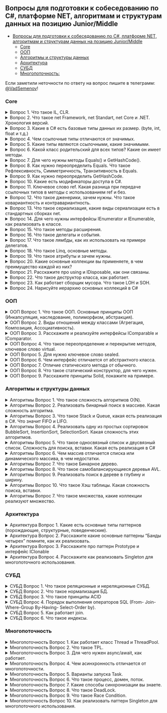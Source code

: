 ## Вопросы для подготовки к собеседованию по C#, платформе NET, алгоритмам и структурам данных на позицию Junior/Middle

- [Вопросы для подготовки к собеседованию по C#, платформе NET, алгоритмам и структурам данных на позицию Junior/Middle](#------------------------------------------c-------------net--------------------------------------------junior-middle)
  * [Core](#core)
  * [ООП](#ООП)
  * [Алгоритмы и структуры данных](#Алгоритмы-и-структуры-данных)
  * [Архитектура](#Архитектура)
  * [СУБД](#СУБД)
  * [Многопоточность:](#Многопоточность)

Если заметили неточности по ответу на вопрос пишите в телеграмм: [@VadSemenov](https://t.me/Vadsemenov)!

### Core

<details><summary>Вопрос 1. Что такое IL, CLR.</summary>

>IL (Intermediate Language) - это промежуточный язык, который создается компилятором .NET при компиляции исходного кода написанного на языке программирования C#, Visual Basic, F# или других языках, поддерживаемых .NET-ом. IL не является машинным кодом, он является переносимым кодом, который может быть выполнен на любой платформе, поддерживающей исполнение .NET-а.
>
>CLR (Common Language Runtime) - это среда исполнения .NET, которая контролирует управление памятью, управляет типами данных, обработкой исключений, выполнением потоков и другими аспектами, связанными с выполнением .NET-кода. CLR обеспечивает автоматическую управляемую память, что позволяет программистам работать на более высоком уровне абстракции и не заботиться о выделении и освобождении памяти.
>
>Когда .NET-приложение запускается, исполняемый файл (.exe или .dll) содержит IL-код. CLR загружает IL-код в память и компилирует его в нативный машинный код, т.е. код, который может быть выполнен процессором. Компиляция происходит JIT-компилятором, который компилирует IL-код на лету. Во время выполнения CLR контролирует работу приложения и осуществляет управление памятью. 
>
>В целом, IL и CLR являются ключевыми концепциями при разработке .NET-приложений, так как они обеспечивают переносимость и управление памятью для .NET-кода.
>
</details>

<details><summary>Вопрос 2. Что такое net Framework, net Standart, net Core и .NET. Хронология версий.</summary>

>.NET Framework – это платформа, которая предназначена для разработки и запуска приложений на языке программирования C# и других языков. Она была создана компанией Microsoft в 2002 году и предназначалась для работы в операционной системе Windows. Вышли версии начиная с 1.0 до 4.8. На данный момент новые версии не выпускаются.
>
>.NET Core – это открытая платформа, которая предназначена для разработки и запуска приложений на основе .NET. Он предназначен для работы на операционных системах Windows, Linux и macOS. Он был создан в 2014 году как более легковесная и гибкая альтернатива .NET Framework. Вышли версии с 1.0 до 3.1, далее сменила название на .NET.
>
>.NET – начиная с .NET 5, версии платформа стала называться .NET (без использования «Core» в названии), что символизирует объединение .NET Core, Mono и .NET Framework.
>
>.NET Standard – это набор API-интерфейсов, который определяет минимальные требования к реализации .NET-платформы. Он был создан в 2016 году для упрощения совместимости между различными реализациями .NET (.NET Framework и .NET Core(.NET)).
>
</details>

<details><summary>Вопрос 3. Какие в C# есть базовые типы данных их размер.
(byte, int, float и т.д.)</summary>

>В C# есть следующие базовые типы данных:

>1. Целочисленные типы:
>- sbyte (1 байт)
>- byte (1 байт)
>- short (2 байта)
>- ushort (2 байта)
>- int (4 байта)
>- uint (4 байта)
>- long (8 байт)
>- ulong (8 байт)
>
>2. Типы с плавающей точкой:
>- float (4 байта)
>- double (8 байт)
>- decimal (16 байт)
>
>3. Логический тип:
>- bool (1 байт)
>
>4. Символьные типы:
>- char (2 байта)
>
>5. Ссылочные типы:
>- object (размер зависит от типа объекта)
>- string (размер зависит от размера строки)
>
>Размеры типов данных могут варьироваться в зависимости от платформы (32- или 64-битная).
>
</details>

<details><summary>Вопрос 4. Чем ссылочные типы отличаются от значимых.</summary>

>Значимые типы (value types) хранятся в стеке памяти и оперируются напрямую, без использования указателей. Использование значимых типов экономит память, так как их значение хранится непосредственно в переменной. Таким образом, при передаче значимых типов в функцию происходит копирование их значений, что может быть ресурсоемкой операцией. Примерами значимых типов являются целые числа, логические значения, числа с плавающей точкой и т.д.
>
>Ссылочные типы (reference types) хранятся в куче памяти и оперируются через указатели на объекты. При создании переменной ссылочного типа выделяется только указатель, а на сам объект выделяется дополнительная память в куче. При передаче ссылочного типа в функцию происходит передача указателя на объект, а не его копии, что значительно экономит память. Примерами ссылочных типов являются строки, массивы, объекты классов и т.д.
>
>Также важно отметить, что ссылочные типы могут быть равны null, тогда как значимые типы всегда имеют значения по умолчанию, например, для int это 0, для bool - false и т.д.
>
</details>

<details><summary>Вопрос 5. Какие типы являются ссылочными, какие значимыми.</summary>

>Типы значений:
>
>Целочисленные типы (byte, sbyte, short, ushort, int, uint, long, ulong).
>- Типы с плавающей запятой (float, double).
>- Тип decimal.
>- Тип bool
>- Тип char
>- Перечисления enum
>- Структуры (struct)
>
>Ссылочные типы:
>
>- Тип object
>- Тип string
>- Классы (class)
>- Интерфейсы (interface)
>- Делегаты (delegate)
>
</details>

<details><summary>Вопрос 6. Какой класс родительский для всех типов? Какие он имеет методы.</summary>

>Класс родительский для всех типов в C# - это класс System.Object. Он имеет следующие методы:
>
>1. Equals - сравнение двух объектов на равенство
>2. GetHashCode - возвращает хеш-код объекта
>3. GetType - возвращает объект типа System.Type, представляющий тип текущего экземпляра
>4. ToString - возвращает строковое представление текущего объекта
>
>Кроме того, класс System.Object определяет также методы, связанные с управлением жизненным циклом объекта, такие как Finalize и MemberwiseClone.
>
</details>

<details><summary>Вопрос 7. Для чего нужны методы  Equals() и GetHashCode().</summary>

>Методы Equals() и GetHashCode() в C# нужны для работы с объектами и проверки их равенства. 
>
>Метод Equals() используется для сравнения двух объектов. При этом мы можем переопределить реализацию этого метода в нашем классе, чтобы определить собственные правила сравнения. Обычно этот метод сравнивает поля объектов, определяющие их состояние.
>
>Метод GetHashCode() возвращает хеш-код текущего объекта, основанный на его уникальных свойствах, что позволяет быстро идентифицировать объект в коллекциях, использующих хеш-таблицы. Этот метод тоже может быть переопределен в классе.
>
>Если hashCode у 2 объектов равен, они не обязательно равны (Equals). Но если объекты равны, то и hashCode должен быть у них одинаков. Возможность равенство хэшей объясняется возможной коллизией(совпадением) при вычислении хэшкода.
>
</details>

<details><summary>Вопрос 8. Как нужно переопределить Equals. Что такое Рефлексивность, 
Симметричность, Транзитивность в Equals.</summary>

>Переопределение Equals должно удовлетворять следующим условиям:
>
>- 1. Рефлексивность: любой объект должен быть равен самому себе (x.Equals(x) должен возвращать true).
>- 2. Симметричность: если объект x равен объекту y, то объект y также должен быть равен объекту x (x.Equals(y) должен возвращать true, если y.Equals(x) возвращает true).
>- 3. Транзитивность: если объект x равен объекту y, а объект y равен объекту z, то объект x должен быть равен объекту z (если x.Equals(y) возвращает true и y.Equals(z) возвращает true, то x.Equals(z) должен возвращать true).
>
>При переопределении Equals необходимо также переопределить метод GetHashCode для обеспечения совместимости с коллекциями, использующими хеширование объектов.
>Если hashCode у 2 объектов равен, они не обязательно равны (Equals). Но если объекты равны, то и hashCode должен быть у них одинаков. Возможность равенство хэшей объясняется возможной коллизией(совпадением) при вычислении хэшкода.

>Пример переопределения:
```csharp
 public class Person
{
    public string Name { get; set; }
    public int Age { get; set; }

    public override bool Equals(object obj)
    {
        if (obj == null || GetType() != obj.GetType())
        {
            return false;
        }
 
        if(this == obj)
        {
            return true;
        }
        
        Person other = (Person)obj;
        return Equals(Name, other.Name) && Age == other.Age; // сравниваем поля объектов
    }

    public override int GetHashCode()
    {
            int hash = 17;
            hash = hash * 23 + (Name != null ? Name.GetHashCode() : 0);
            hash = hash * 23 + Age;
            return hash;
    }
}
```
 
</details>

<details><summary>Вопрос 9. Как нужно переопределить GetHashCode.</summary>

>Когда переопределяется метод GetHashCode(), следует обратить внимание на следующие моменты:
>- 1. Возвращаемое значение метода GetHashCode() для двух эквивалентных объектов должно быть одинаковым.
>- 2. Метод GetHashCode() не должен генерировать исключения.
>
>Если hashCode у 2 объектов равен они не обязательно равны (Equals). Но если объекты равны, то и hashCode должен быть у них одинаков.
>Возможность равенство хэшей объясняется возможной коллизией(совпадением) при вычислении хэшкода.
>
>Пример переопределения:
```csharp
 public class Person
{
    public string Name { get; set; }
    public int Age { get; set; }

    public override bool Equals(object obj)
    {
        if (obj == null || GetType() != obj.GetType())
        {
            return false;
        }
 
        if(this == obj)
        {
            return true;
        }
        
        Person other = (Person)obj;
        return Equals(Name, other.Name) && Age == other.Age; // сравниваем поля объектов
    }

    public override int GetHashCode()
    {
            int hash = 17;
            hash = hash * 23 + (Name != null ? Name.GetHashCode() : 0);
            hash = hash * 23 + Age;
            return hash;
    }
}
```
 
</details>

<details><summary>Вопрос 10. Какие есть модификаторы доступа в C#.</summary>

>1. private — доступ открыт только для методов текущего класса;
>2. private protected - компонент класса доступен из любого места в своем классе или в производных классах, которые определены в той же сборке.
>3. file - добавлен в версии C# 11 и применяется к типам, например, классам и структурам. Класс или структура с такми модификатором доступны только из текущего файла кода.
>4. protected — такой компонент класса доступен из любого места в своем классе или в производных классах. При этом производные классы могут располагаться в других сборках;
>5. internal — такой компонент класса доступен из любого места в своем классе или в производных классах. При этом производные классы могут располагаться в других сборках;
>6. protected internal — совмещает функционал двух модификаторов protected и internal. Такой компонент класса доступен из любого места в текущей сборке и из производных классов, которые могут располагаться в других сборках.
>7. public — доступ открыт для всех классов и методов;
>
</details>

<details><summary>Вопрос 11. Ключевое слово ref. Какая разница при передаче ссылочных типов в методы с 
использованием ref и без.</summary>

>
>
</details>

<details><summary>Вопрос 12. Что такое дженерики, зачем нужны. Что такое ковариантность и 
контравариантность.</summary>

>
>
</details>

<details><summary>Вопрос 13. Что такое сериализация, какие виды сериализации есть в стандартных 
сборках net.</summary>

>
>
</details>

<details><summary>Вопрос 14. Для чего нужны интерфейсы IEnumerator и IEnumerable, как реализовать в 
классе.</summary>

>
>
</details>

<details><summary>Вопрос 15. Что такое методы расширения.</summary>

>
>
</details>

<details><summary>Вопрос 16. Что такое делегаты и события.</summary>

>
>
</details>

<details><summary>Вопрос 17. Что такое лямбды, как их использовать на примере делегатов.</summary>

>
>
</details>

<details><summary>Вопрос 18. Что такое Linq, основные методы.</summary>

>
>
</details>

<details><summary>Вопрос 19. Что такое атрибуты и зачем нужны.</summary>

>
>
</details>

<details><summary>Вопрос 20. Какие основные коллекции вы применяете, в чем преимущество каждой из 
них?</summary>

>
>
</details>

<details><summary>Вопрос 21. Расскажите про using и IDisposable, как они связаны.</summary>

>
>
</details>

<details><summary>Вопрос 22. Что такое деструктор класса, как работает.</summary>

>
>
</details>

<details><summary>Вопрос 23. Как работает сборщик мусора. Что такое LOH и SOH.</summary>

>
>
</details>

<details><summary>Вопрос 24. Нарисуйте иерархию основных коллекций в C#</summary>

>
>
</details>

### ООП

<details><summary>ООП Вопрос 1. Что такое ООП. Основные принципы ООП (Инкапсуляция, наследование, 
полиморфизм, абстракция).</summary>

>
>
</details>

<details><summary>ООП Вопрос 2. Виды отношений между классами (Агрегация, Композиция, Ассоциативность).</summary>

>
>
</details>

<details><summary>ООП Вопрос 3. Расскажите и реализуйте интерфейсы IComparable и IComparator.</summary>

>
>
</details>

<details><summary>ООП Вопрос 4. Что такое переопределение и перекрытие методов, ключевое слово virtual.</summary>

>
>
</details>

<details><summary>ООП Вопрос 5. Для нужно ключевое слово sealed.</summary>

>
>
</details>

<details><summary>ООП Вопрос 6. Чем интерфейс отличается от абстрактного класса.</summary>

>
>
</details>

<details><summary>ООП Вопрос 7. Отличие статического метода от обычного.</summary>

>
>
</details>

<details><summary>ООП Вопрос 8. Что такое статический конструктор, для чего нужен.</summary>

>
>
</details>

<details><summary>ООП Вопрос 9. Расскажите принципы Solid, покажите на примере.</summary>

>
>
</details>

### Алгоритмы и структуры данных

<details><summary>Алгоритмы Вопрос 1. Что такое сложность алгоритмов О(N).</summary>

>
>
</details>

<details><summary>Алгоритмы Вопрос 2. Реализовать бинарный поиск в массиве. Какая сложность алгоритма.</summary>

>
>
</details>

<details><summary>Алгоритмы Вопрос 3. Что такое Stack и Queue, какая есть реализация в C#. Что значит FIFO и 
LIFO.</summary>

>
>
</details>

<details><summary>Алгоритмы Вопрос 4. Реализовать одну из простых сортировок BubbleSort, InsertionSort, 
SelectionSort. Какая сложность этих алгоритмов.</summary>

>
>
</details>

<details><summary>Алгоритмы Вопрос 5. Что такое односвязный список и двусвязный список. Сложность для поиска, вставки. Какая есть реализация в 
C#</summary>

>
>
</details>

<details><summary>Алгоритмы Вопрос 6. Чем массив отличается списка или динамического массива, в чем недостатки.</summary>

>
>
</details>

<details><summary>Алгоритмы Вопрос 7. Что такое Бинарное дерево.</summary>

>
>
</details>

<details><summary>Алгоритмы Вопрос 8. Что такое самобалансирующиеся деревья AVL.</summary>

>
>
</details>

<details><summary>Алгоритмы Вопрос 9. Реализовать поиск в дереве в глубину и ширину.</summary>

>
>
</details>

<details><summary>Алгоритмы Вопрос 10. Что такое Хэш таблицы. Какая сложность поиска, вставки.</summary>

>
>
</details>

<details><summary>Алгоритмы Вопрос 7. Что такое множества, какие коллекции реализуют множество.</summary>

>
>
</details>

### Архитектура

<details><summary>Архитектура Вопрос 1. Какие есть основные типы паттернов (порождающие, структурные, 
поведенческие).</summary>

>
>
</details>

<details><summary>Архитектура Вопрос 2. Расскажите какие основные паттерны “Банды четырех” помните, как их 
реализовать.</summary>

>
>
</details>

<details><summary>Архитектура Вопрос 3. Расскажите про паттерн Prototype и интерфейс IClonable</summary>

>
>
</details>

<details><summary>Архитектура Вопрос 4. Расскажите как реализовать Singleton для многопоточного использования.</summary>

>
>
</details>

### СУБД

<details><summary>СУБД Вопрос 1. Что такое реляционные и нереляционные СУБД.</summary>

>
>
</details>

<details><summary>СУБД Вопрос 2. Что такое нормализация БД.</summary>

>
>
</details>

<details><summary>СУБД Вопрос 3. Что такое принципы ACID</summary>

>Принципы ACID (англ. Atomicity, Consistency, Isolation, Durability) - это набор требований, которые обязательно должны быть соблюдены при обработке транзакций в базе данных.
>
>- Атомарность (Atomicity) - это свойство транзакций, которое обеспечивает то, что все операции в рамках транзакции будут выполнены либо не будут выполнены вовсе. Транзакция должна быть выполнена целиком или не выполнена совсем.
>
>- Согласованность (Consistency) - это свойство транзакций, которое обеспечивает то, что база данных остается в согласованном состоянии после выполнения транзакции. Состояние базы данных должно соответствовать определенным правилам.
>
>- Изолированность (Isolation) - это свойство транзакций, которое обеспечивает то, что каждая транзакция выполняется независимо от других транзакций, и результаты одной транзакции не влияют на результаты других транзакций.
>
>- Надежность (Durability) - это свойство транзакций, которое обеспечивает сохранность изменений в базе данных после завершения транзакции. Изменения должны быть сохранены в случае сбоя системы или отказа устройств хранения данных.
>
</details>

<details><summary>СУБД Вопрос 4. Порядок выполнения операторов SQL (From- Join-Where-Group By-Having-
Select-Order by).</summary>

>
>
</details>

<details><summary>СУБД Вопрос 5. Как работает join.</summary>

>
>
</details>

<details><summary>СУБД Вопрос 6. Что такое индексы.</summary>

>
>
</details>

### Многопоточность

<details><summary>Многопоточность Вопрос 1. Как работает класс Thread и ThreadPool.</summary>

>
>
</details>

<details><summary>Многопоточность Вопрос 2. Что такое TPL.</summary>

>TPL (Task Parallel Library) - это библиотека, встроенная в .NET Framework, которая предоставляет эффективные и удобные средства для создания и управления параллельными задачами. Она была введена в .NET Framework 4.0 и предназначена для облегчения разработки многопоточных и параллельных приложений.
>
>Основной элемент TPL - это класс Task, который представляет асинхронную задачу, выполняемую в фоновом потоке. Задачи могут быть созданы как с использованием явных вызовов конструктора класса Task, так и с использованием метода Task.Run(). TPL также предоставляет механизмы для создания цепочек задач и управления зависимостями между ними.
>
>Многие методы, доступные для работы с задачами, используют LINQ-style синтаксис и предоставляют более высокоуровневые возможности для обработки и агрегации результатов задач. TPL также предоставляет средства для управления потоками выполнения, включая пул потоков и планировщик задач.
>
>В целом, TPL предоставляет мощный и удобный инструментарий для создания многопоточных и параллельных приложений в .NET Framework, уменьшая вероятность ошибок и упрощая процесс разработки.
>
</details>

<details><summary>Многопоточность Вопрос 3. Для чего нужен async/await, как работает.</summary>

>
>
</details>

<details><summary>Многопоточность Вопрос 4. Чем асинхронность отличается от многопоточности.</summary>

>
>
</details>

<details><summary>Многопоточность Вопрос 5. Варианты запуска Task.</summary>

>1. Создать объект класса Task и вызвать метод Start():
```csharp
Task myTask = new Task(MyMethod);
myTask.Start();
```
>
>2. Вызвать метод Task.Run():
```csharp
Task.Run(() => {
    // код задачи
});
```
>
>3. Создать экземпляр класса TaskFactory и вызвать метод StartNew():
```csharp
TaskFactory factory = new TaskFactory();
factory.StartNew(() => {
    // код задачи
});
```
>
</details>

<details><summary>Многопоточность Вопрос 6. Что такое процесс, домен, поток.</summary>

>Процесс, домен и поток - это основные компоненты многопоточной обработки в языке программирования C#, которые играют важную роль при разработке больших и масштабных проектов.
>
>Процесс - это экземпляр запущенной программы в операционной системе, который выполняется в собственном адресном пространстве памяти. Каждый процесс существует независимо от других процессов, имеет свое собственное состояние и контекст исполнения. В C# процессы могут быть созданы и управляться через класс Process.
>
>Домен - это логическая группа сборок .NET, которая используется для управления изоляцией приложения и обеспечения безопасности. Каждый домен выполняется внутри процесса и может иметь свои собственные настройки безопасности, память и другие параметры. В C# домены могут быть созданы и управляться через класс AppDomain.
>
>Поток - это последовательность инструкций, которые выполняются в рамках процесса и домена. Каждый поток представляет отдельную нить исполнения внутри процесса и может выполнять свою работу независимо от других потоков. Потоки могут использоваться для выполнения множества асинхронных и параллельных задач в C#. В C# потоки могут быть созданы и управляться через классы Thread и ThreadPool.
>
>Использование процессов, доменов и потоков в C# позволяет разработчикам создавать масштабируемые и надежные приложения, которые могут эффективно использовать ресурсы компьютера и параллельно выполнять множество задач.
>
</details>

<details><summary>Многопоточность Вопрос 7. Какие способы синхронизации вы знаете.</summary>

>
>
</details>

<details><summary>Многопоточность Вопрос 8. Что такое DeadLock.</summary>

>Вот пример упрощенного deadlock на C#:
```csharp
using System;
using System.Threading;

class DeadlockExample
{
    static void Main()
    {
        object lock1 = new object();
        object lock2 = new object();

        new Thread(() =>
        {
            lock (lock1)
            {
                Console.WriteLine("Thread 1 acquired lock1");
                Thread.Sleep(1000);

                lock (lock2)
                {
                    Console.WriteLine("Thread 1 acquired lock2");
                }
            }
        }).Start();

        // Второй поток захватывает lock2, затем lock1 
        new Thread(() =>
        {
            lock (lock2)
            {
                Console.WriteLine("Thread 2 acquired lock2");
                Thread.Sleep(1000);

                lock (lock1)
                {
                    Console.WriteLine("Thread 2 acquired lock1");
                }
            }
        }).Start();

        Console.ReadKey();
    }
}
```
>
>Этот код создает два объекта блокировки `lock1` и `lock2` и создает два потока, каждый из которых пытается захватить эти объекты блокировки в определенном порядке. 
>
>Первый поток захватывает `lock1`, затем `lock2`, тогда как второй поток захватывает `lock2`, затем `lock1`. Это приводит к взаимоблокировке (deadlock), так как каждый поток ждет освобождения объекта блокировки, который удерживает другой поток. 
>
>Когда этот код выполняется, он приводит к замерзанию программы, так как оба потока застряли в бесконечном ожидании освобождения объекта блокировки. Чтобы исправить эту проблему, нужно перестроить логику потоков таким образом, чтобы они захватывали объекты блокировки в том же порядке.
>
</details>

<details><summary>Многопоточность Вопрос 9. Что такое Race Condition.</summary>

>Ниже приведен пример упрощенного Race Condition на C#:
```csharp
using System;
using System.Threading;

class Program
{
    static int count = 0;

    static void Main(string[] args)
    {
        for (int i = 0; i < 10; i++)
        {
            Thread thread = new Thread(IncrementCount);
            thread.Start();
        }

        Console.ReadLine();
    }

    static void IncrementCount()
    {
        for (int i = 0; i < 100000; i++)
        {
            count++;
        }
        Console.WriteLine("Count = {0}", count);
    }
}
```
>В этом примере создаются 10 потоков, каждый из которых инкрементирует глобальную переменную "count" 100000 раз. Из-за Race Condition результат выполнения этой программы будет непредсказуемым, поскольку два или более потоков могут попытаться изменить значение переменной "count" одновременно.
>
>Для предотвращения такой ситуации можно использовать механизмы синхронизации, такие как блокировки или мониторы, чтобы гарантировать, что только один поток имеет доступ к переменной "count" в любой момент времени.
>
</details>

<details><summary>Многопоточность Вопрос 10. Как реализовать паттерн Singleton для многопоточного использования.</summary>
 
 >Если требуется дополнительно обеспечить потокобезопасность в паттерне Singleton, можно использовать блокировку (lock) при создании экземпляра:
```csharp
public sealed class Singleton
{
    private static Singleton instance = null;
    private static readonly object syncRoot = new object();

    public static Singleton Instance 
    {
        get 
        {
            if (instance == null) 
            {
                lock (syncRoot) 
                {
                    if (instance == null)
                        instance = new Singleton();
                }
            }
            return instance;
        }
    }

    private Singleton()
    {
    }
}
```
>Здесь мы используем объект syncRoot для блокировки доступа к созданию экземпляра Singleton. Также используется проверка на null два раза с использованием блокировки с помощью lock. Это предотвращает создание нескольких экземпляров Singleton при использовании нескольких потоков.
</details>
 
